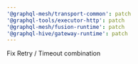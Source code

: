```yaml
---
'@graphql-mesh/transport-common': patch
'@graphql-tools/executor-http': patch
'@graphql-mesh/fusion-runtime': patch
'@graphql-hive/gateway-runtime': patch
---
```


Fix Retry / Timeout combination

